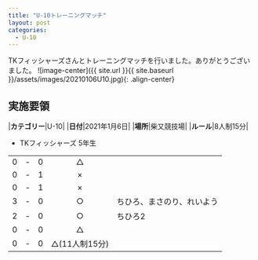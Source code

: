 ```yaml
---
title: "U-10トレーニングマッチ"
layout: post
categories:
  - U-10
---
```


TKフィッシャーズさんとトレーニングマッチを行いました。ありがとうございました。
![image-center]({{ site.url }}{{ site.baseurl }}/assets/images/20210106U10.jpg){: .align-center}

## 実施要領

|**カテゴリー**|U-10|
|**日付**|2021年1月6日|
|**場所**|柴又競技場|
|**ルール**|8人制15分|

* TKフィッシャーズ 5年生

|    |   |    |         |    |
|:--:|:-:|:--:|:--:|:--------|
|    0| - |   0|△||
|    0| - |   1|×||
|    0| - |   1|×||
|    3| - |   0|○|ちひろ、まさのり、れいよう|
|    2| - |   0|○|ちひろ2|
|    0| - |   0|△||
|    0| - |   0|△(11人制15分)||
